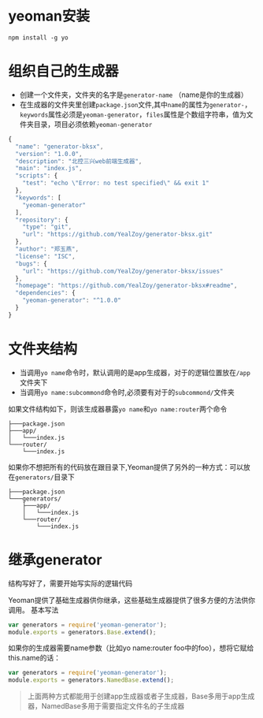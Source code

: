 # yeoman安装
`npm install -g yo`

# 组织自己的生成器
+ 创建一个文件夹，文件夹的名字是`generator-name` （name是你的生成器）
+ 在生成器的文件夹里创建`package.json`文件,其中`name`的属性为`generator-`，`keywords`属性必须是`yeoman-generator`，`files`属性是个数组字符串，值为文件夹目录，项目必须依赖`yeoman-generator`
```javascript
{
  "name": "generator-bksx",
  "version": "1.0.0",
  "description": "北控三兴web前端生成器",
  "main": "index.js",
  "scripts": {
    "test": "echo \"Error: no test specified\" && exit 1"
  },
  "keywords": [
    "yeoman-generator"
  ],
  "repository": {
    "type": "git",
    "url": "https://github.com/YealZoy/generator-bksx.git"
  },
  "author": "郑玉燕",
  "license": "ISC",
  "bugs": {
    "url": "https://github.com/YealZoy/generator-bksx/issues"
  },
  "homepage": "https://github.com/YealZoy/generator-bksx#readme",
  "dependencies": {
    "yeoman-generator": "^1.0.0"
  }
}

```

# 文件夹结构
+ 当调用`yo name`命令时，默认调用的是app生成器，对于的逻辑位置放在`/app`文件夹下
+ 当调用`yo name:subcommond`命令时,必须要有对于的`subcommond/`文件夹

如果文件结构如下，则该生成器暴露`yo name`和`yo name:router`两个命令
```
├───package.json
├───app/
│   └───index.js
└───router/
    └───index.js
```

如果你不想把所有的代码放在跟目录下,Yeoman提供了另外的一种方式：可以放在`generators/`目录下
```
├───package.json
└───generators/
    ├───app/
    │   └───index.js
    └───router/
        └───index.js
```

# 继承generator
结构写好了，需要开始写实际的逻辑代码   

Yeoman提供了基础生成器供你继承，这些基础生成器提供了很多方便的方法供你调用。
基本写法
```javascript
var generators = require('yeoman-generator');
module.exports = generators.Base.extend();
```
如果你的生成器需要name参数（比如yo name:router foo中的foo），想将它赋给this.name的话：
```javascript
var generators = require('yeoman-generator');
module.exports = generators.NamedBase.extend();
```

> 上面两种方式都能用于创建app生成器或者子生成器，Base多用于app生成器，NamedBase多用于需要指定文件名的子生成器
